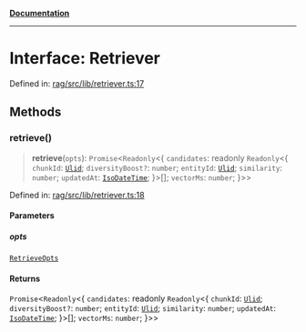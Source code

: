 [**Documentation**](../../../README.md)

***

# Interface: Retriever

Defined in: [rag/src/lib/retriever.ts:17](https://github.com/ceponatia/roler/blob/3285898e6e20febeb11523af0dddefd8f892e902/packages/rag/src/lib/retriever.ts#L17)

## Methods

### retrieve()

> **retrieve**(`opts`): `Promise`\<`Readonly`\<\{ `candidates`: readonly `Readonly`\<\{ `chunkId`: [`Ulid`](../type-aliases/Ulid.md); `diversityBoost?`: `number`; `entityId`: [`Ulid`](../type-aliases/Ulid.md); `similarity`: `number`; `updatedAt`: [`IsoDateTime`](../type-aliases/IsoDateTime.md); \}\>[]; `vectorMs`: `number`; \}\>\>

Defined in: [rag/src/lib/retriever.ts:18](https://github.com/ceponatia/roler/blob/3285898e6e20febeb11523af0dddefd8f892e902/packages/rag/src/lib/retriever.ts#L18)

#### Parameters

##### opts

[`RetrieveOpts`](../type-aliases/RetrieveOpts.md)

#### Returns

`Promise`\<`Readonly`\<\{ `candidates`: readonly `Readonly`\<\{ `chunkId`: [`Ulid`](../type-aliases/Ulid.md); `diversityBoost?`: `number`; `entityId`: [`Ulid`](../type-aliases/Ulid.md); `similarity`: `number`; `updatedAt`: [`IsoDateTime`](../type-aliases/IsoDateTime.md); \}\>[]; `vectorMs`: `number`; \}\>\>
